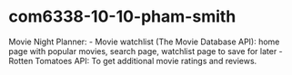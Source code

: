 # com6338-10-10-pham-smith
Movie Night Planner: - Movie watchlist (The Movie Database API): home page with popular movies, search page, watchlist page to save for later - Rotten Tomatoes API: To get additional movie ratings and reviews.
